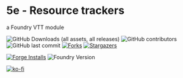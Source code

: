 # 5e - Resource trackers
a Foundry VTT module

![GitHub Downloads (all assets, all releases)][download-shield] ![GitHub contributors][contributor-shield] ![GitHub last commit][last-commit-shield] [![Forks][forks-shield]][forks-url] [![Stargazers][stars-shield]][stars-url]

[![Forge Installs][forge-installs]][forge-link] ![Foundry Version](https://img.shields.io/endpoint?label=Foundry%20VTT%20versions:&url=https://foundryshields.com/version?url=https://raw.githubusercontent.com/misthero/dnd5e-item-resources/main/module.json)

[![ko-fi](https://img.shields.io/badge/ko--fi-Support%20Me-red?style=flat-square&logo=ko-fi)](https://ko-fi.com/misthero)






[issues]: https://github.com/misthero/dnd5e-item-resources/issues
[forks-shield]: https://img.shields.io/github/forks/misthero/dnd5e-item-resources.svg?style=flat-round
[forks-url]: https://github.com/forks/misthero/dnd5e-item-resources/network/members
[stars-shield]: https://img.shields.io/github/stars/misthero/dnd5e-item-resources.svg?style=flat-round
[stars-url]: https://github.com/misthero/dnd5e-item-resources/stargazers
[download-shield]: https://img.shields.io/github/downloads/misthero/dnd5e-item-resources/total?label=Latest%20Downloads
[contributor-shield]: https://img.shields.io/github/contributors/misthero/dnd5e-item-resources?label=Contributors
[last-commit-shield]: https://img.shields.io/github/last-commit/misthero/dnd5e-item-resources?label=Last%20Commit
[forge-installs]: https://img.shields.io/badge/dynamic/json?label=Forge%20Installs&query=package.installs&suffix=%25&url=https://forge-vtt.com/api/bazaar/package/dnd5e-item-resources&colorB=blueviolet
[forge-link]: https://forge-vtt.com/bazaar#package=dnd5e-item-resources